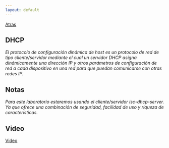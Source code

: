 ```yaml
---
layout: default
---
```


[Atras](../Readme.md)

## DHCP

_El protocolo de configuración dinámica de host es un protocolo de red de tipo cliente/servidor mediante el cual un servidor DHCP asigna dinámicamente una dirección IP y otros parámetros de configuración de red a cada dispositivo en una red para que puedan comunicarse con otras redes IP._

## Notas

_Para este laboratorio estaremos usando el cliente/servidor isc-dhcp-server. Ya que ofrece una combinación de seguridad, facilidad de uso y riqueza de características._

## Video

[Video](https://youtu.be/g1HQV4Fh-Q8)